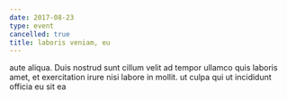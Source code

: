 ```yaml
---
date: 2017-08-23
type: event
cancelled: true
title: laboris veniam, eu
---
```

aute aliqua. Duis nostrud sunt cillum velit ad tempor ullamco quis laboris amet, et exercitation irure nisi labore in mollit. ut culpa qui ut incididunt officia eu sit ea